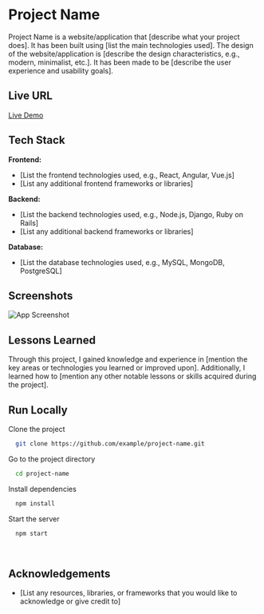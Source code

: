 # Project Name

Project Name is a website/application that [describe what your project does]. It has been built using [list the main technologies used]. The design of the website/application is [describe the design characteristics, e.g., modern, minimalist, etc.]. It has been made to be [describe the user experience and usability goals]. 

## Live URL

[Live Demo](https://example.com)

## Tech Stack

**Frontend:** 
- [List the frontend technologies used, e.g., React, Angular, Vue.js]
- [List any additional frontend frameworks or libraries]

**Backend:** 
- [List the backend technologies used, e.g., Node.js, Django, Ruby on Rails]
- [List any additional backend frameworks or libraries]

**Database:**
- [List the database technologies used, e.g., MySQL, MongoDB, PostgreSQL]

## Screenshots

![App Screenshot](https://example.com/screenshot.png)

## Lessons Learned

Through this project, I gained knowledge and experience in [mention the key areas or technologies you learned or improved upon]. Additionally, I learned how to [mention any other notable lessons or skills acquired during the project].

## Run Locally

Clone the project

```bash
  git clone https://github.com/example/project-name.git
```

Go to the project directory

```bash
  cd project-name
```

Install dependencies

```bash
  npm install
```

Start the server

```bash
  npm start
```

<br/>

## Acknowledgements

- [List any resources, libraries, or frameworks that you would like to acknowledge or give credit to]
